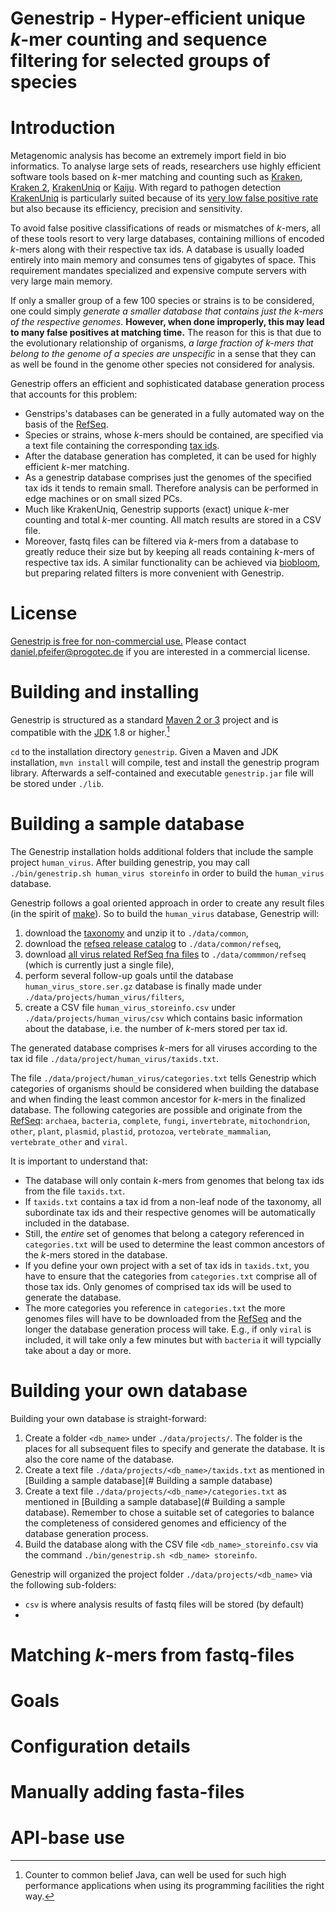 Genestrip - Hyper-efficient unique *k*-mer counting and sequence filtering for selected groups of species
===============================================

# Introduction

Metagenomic analysis has become an extremely import field in bio informatics. To analyse large sets of reads, researchers use highly efficient software tools based on *k*-mer matching and counting such as [Kraken](https://github.com/DerrickWood/kraken), [Kraken 2](https://github.com/DerrickWood/kraken2), [KrakenUniq](https://github.com/fbreitwieser/krakenuniq) or [Kaiju](https://github.com/bioinformatics-centre/kaiju). With regard to pathogen detection [KrakenUniq](https://github.com/fbreitwieser/krakenuniq) is particularly suited because of its
 [very low false positive rate](https://genomebiology.biomedcentral.com/articles/10.1186/s13059-018-1568-0) but also because its efficiency, precision and sensitivity.

To avoid false positive classifications of reads or mismatches of *k*-mers, all of these tools resort to very large databases, containing millions of encoded *k*-mers along with their respective tax ids. A database is usually loaded entirely into main memory and consumes tens of gigabytes of space. This requirement mandates specialized and expensive compute servers with very large main memory.

If only a smaller group of a few 100 species or strains is to be considered, one could simply *generate a smaller database that contains just the k-mers of the respective genomes*. **However, when done improperly, this may lead to many false positives at matching time.** The reason for this is that due to the evolutionary relationship of organisms, *a large fraction of k-mers that belong to the genome of a species are unspecific* in a sense that they can as well be found in the genome other species not considered for analysis.

Genestrip offers an efficient and sophisticated database generation process that accounts for this problem: 
* Genstrips's databases can be generated in a fully automated way on the basis of the [RefSeq](https://ftp.ncbi.nlm.nih.gov/refseq/release/). 
* Species or strains, whose *k*-mers should be contained, are specified via a text file containing the corresponding [tax ids](https://ftp.ncbi.nlm.nih.gov/pub/taxonomy/). 
* After the database generation has completed, it can be used for highly efficient *k*-mer matching.
* As a genestrip database comprises just the genomes of the specified tax ids it tends to remain small. Therefore analysis can be performed in edge machines or on small sized PCs.
* Much like KrakenUniq, Genestrip supports (exact) unique *k*-mer counting and total *k*-mer counting. All match results are stored in a CSV file. 
* Moreover, fastq files can be filtered via *k*-mers from a database to greatly reduce their size but by keeping all reads containing *k*-mers of respective tax ids. A similar functionality can be achieved via [biobloom](https://github.com/bcgsc/biobloom), but preparing related filters is more convenient with Genestrip.

# License

[Genestrip is free for non-commercial use.](./LICENSE.txt) Please contact [daniel.pfeifer@progotec.de](mailto:daniel.pfeifer@progotec.de) if you are interested in a commercial license.

# Building and installing

Genestrip is structured as a standard [Maven 2 or 3](https://maven.apache.org/) project and is compatible with the [JDK](https://jdk.java.net/) 1.8 or higher.[^1]

`cd` to the installation directory `genestrip`. Given a Maven and JDK installation,
`mvn install` will compile, test and install the genestrip program library.
Afterwards a self-contained and executable `genestrip.jar` file will be stored under `./lib`. 

[^1]: Counter to common belief Java, can well be used for such high performance applications when using its programming facilities the right way.

# Building a sample database

The Genestrip installation holds additional folders that include the sample project `human_virus`.
After building genestrip, you may call
`./bin/genestrip.sh human_virus storeinfo`
in order to build the `human_virus` database.

Genestrip follows a goal oriented approach in order to create any result files (in the spirit of  [make](https://pubs.opengroup.org/onlinepubs/9699919799/utilities/make.html)). So to build the `human_virus` database, Genestrip will:
1. download the [taxonomy](https://ftp.ncbi.nlm.nih.gov/pub/taxonomy/taxdmp.zip) and unzip it to `./data/common`,
1. download the [refseq release catalog](https://ftp.ncbi.nlm.nih.gov/refseq/release/release-catalog/) to `./data/common/refseq`,
1. download [all virus related RefSeq fna files](https://ftp.ncbi.nlm.nih.gov/refseq/release/viral/) to `./data/commmon/refseq` (which is currently just a single file),
1. perform several follow-up goals until the database `human_virus_store.ser.gz` database is finally made under `./data/projects/human_virus/filters`, 
1. create a CSV file `human_virus_storeinfo.csv` under `./data/projects/human_virus/csv` which contains basic information about the database, i.e. the number of *k*-mers stored per tax id.

The generated database comprises *k*-mers for all viruses according to the tax id file `./data/project/human_virus/taxids.txt`.

The file `./data/project/human_virus/categories.txt` tells Genestrip which categories of organisms should be considered when building the database and when finding the least common ancestor for *k*-mers in the finalized database.
The following categories are possible and originate from the [RefSeq](https://ftp.ncbi.nlm.nih.gov/refseq/release/):
`archaea`, `bacteria`, `complete`, `fungi`, `invertebrate`, `mitochondrion`, `other`, `plant`, `plasmid`, `plastid`, `protozoa`, `vertebrate_mammalian`, `vertebrate_other` and `viral`.

It is important to understand that:
* The database will only contain *k*-mers from genomes that belong tax ids from the file `taxids.txt`.
* If `taxids.txt` contains a tax id from a non-leaf node of the taxonomy, all subordinate tax ids and their respective genomes will be automatically included in the database.
* Still, the *entire* set of genomes that belong a category referenced in `categories.txt` will be used to determine the least common ancestors of the *k*-mers stored in the database.
* If you define your own project with a set of tax ids in `taxids.txt`, you have to ensure that the categories from `categories.txt` comprise all of those tax ids. Only genomes of comprised tax ids will be used to generate the database.
* The more categories you reference in `categories.txt` the more genomes files will have to be downloaded from the [RefSeq](https://ftp.ncbi.nlm.nih.gov/refseq/release/) and the longer the database generation process will take. E.g., if only `viral` is included, it will take only a few minutes but with `bacteria` it will typcially take about a day or more.

# Building your own database

Building your own database is straight-forward:
1. Create a folder `<db_name>` under `./data/projects/`. The folder is the places for all subsequent files to specify and generate the database. It is also the core name of the database.
1. Create a text file `./data/projects/<db_name>/taxids.txt` as mentioned in [Building a sample database](# Building a sample database) 
1. Create a text file `./data/projects/<db_name>/categories.txt` as mentioned in [Building a sample database](# Building a sample database). Remember to chose a suitable set of categories to balance the completeness of considered genomes and efficiency of the database generation process.
1. Build the database along with the CSV file `<db_name>_storeinfo.csv` via the command `./bin/genestrip.sh <db_name> storeinfo`.

Genestrip will organized the project folder `./data/projects/<db_name>` via the following sub-folders:
* `csv` is where analysis results of fastq files will be stored (by default)
* 

# Matching *k*-mers from fastq-files

# Goals

# Configuration details

# Manually adding fasta-files

# API-base use

